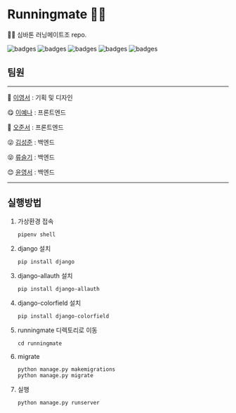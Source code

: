 # Runningmate 🏃🏻
🏃🏻 심바톤 러닝메이트조 repo.

![badges](https://img.shields.io/badge/HTML5-E34F26?style=for-the-badge&logo=HTML5&logoColor=white)
![badges](https://img.shields.io/badge/CSS3-1572B6?style=for-the-badge&logo=CSS3&logoColor=white)
![badges](https://img.shields.io/badge/Javascript-F7DF1E?style=for-the-badge&logo=JavaScript&logoColor=white)
![badges](https://img.shields.io/badge/jQuery-0769AD?style=for-the-badge&logo=jQuery&logoColor=white)
![badges](https://img.shields.io/badge/Django-092E20?style=for-the-badge&logo=Django&logoColor=white)

 

## 팀원
---
🥰  [이영서](https://github.com/youngseo28) : 기획 및 디자인  
  
😋  [이예나](https://github.com/yaena1223) : 프론트엔드  
  
🤩  [오준서](https://github.com/AsherOh) : 프론트엔드  
  
😜  [김성준](https://github.com/SeongJoon-K) : 백엔드  
  
😝  [류슬기](https://github.com/Seulgigi) : 백엔드  
  
😊  [윤영서](https://github.com/0seoYun) : 백엔드   
  
---
## 실행방법
1. 가상환경 접속
    
    ```
    pipenv shell
    ```
    
2. django 설치
    
    ```
    pip install django
    ```
    
3. django-allauth 설치
    
    ```
    pip install django-allauth
    ```
    
4. django-colorfield 설치
    
    ```
    pip install django-colorfield
    ```
    

5. runningmate 디렉토리로 이동
    
    ```
    cd runningmate
    ```
    
6. migrate
    
    ```
    python manage.py makemigrations
    python manage.py migrate
    ```
    
7. 실행
    
    ```
    python manage.py runserver
    ```
